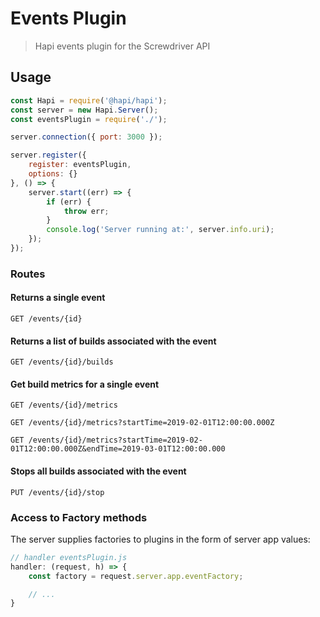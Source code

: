 # Events Plugin
> Hapi events plugin for the Screwdriver API

## Usage

```javascript
const Hapi = require('@hapi/hapi');
const server = new Hapi.Server();
const eventsPlugin = require('./');

server.connection({ port: 3000 });

server.register({
    register: eventsPlugin,
    options: {}
}, () => {
    server.start((err) => {
        if (err) {
            throw err;
        }
        console.log('Server running at:', server.info.uri);
    });
});

```

### Routes

#### Returns a single event
`GET /events/{id}`

#### Returns a list of builds associated with the event
`GET /events/{id}/builds`

#### Get build metrics for a single event
`GET /events/{id}/metrics`

`GET /events/{id}/metrics?startTime=2019-02-01T12:00:00.000Z`

`GET /events/{id}/metrics?startTime=2019-02-01T12:00:00.000Z&endTime=2019-03-01T12:00:00.000`

#### Stops all builds associated with the event
`PUT /events/{id}/stop`


### Access to Factory methods
The server supplies factories to plugins in the form of server app values:

```js
// handler eventsPlugin.js
handler: (request, h) => {
    const factory = request.server.app.eventFactory;

    // ...
}
```

